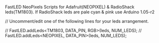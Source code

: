 FastLED NeoPixels
Scripts for Adafruit(NEOPIXEL) & RadioShack leds(TM1803).
If RadioShack leds are pale cyan & pink use Arduino 1.05-r2

// Uncomment/edit one of the following lines for your leds arrangement.

// FastLED.addLeds<TM1803, DATA_PIN, RGB>(leds, NUM_LEDS);
// FastLED.addLeds<NEOPIXEL, DATA_PIN>(leds, NUM_LEDS);
